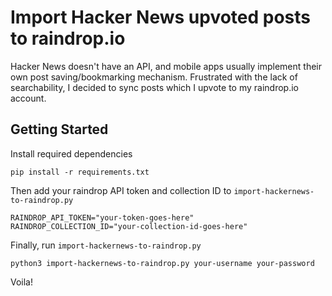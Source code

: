 # Import Hacker News upvoted posts to raindrop.io

Hacker News doesn't have an API, and mobile apps usually implement their own post saving/bookmarking mechanism. Frustrated with the lack of searchability, I decided to sync posts which I upvote to my raindrop.io account.

## Getting Started

Install required dependencies
```
pip install -r requirements.txt
```

Then add your raindrop API token and collection ID to `import-hackernews-to-raindrop.py`
```
RAINDROP_API_TOKEN="your-token-goes-here"
RAINDROP_COLLECTION_ID="your-collection-id-goes-here"
```

Finally, run `import-hackernews-to-raindrop.py`

```
python3 import-hackernews-to-raindrop.py your-username your-password 
```
Voila!
